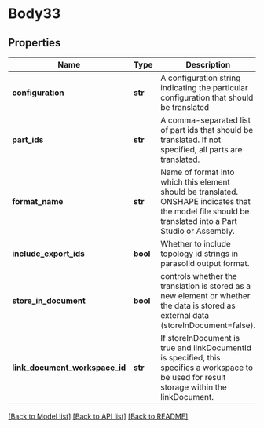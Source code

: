 # Body33

## Properties
Name | Type | Description | Notes
------------ | ------------- | ------------- | -------------
**configuration** | **str** | A configuration string indicating the particular configuration that           should be translated | 
**part_ids** | **str** | A comma-separated list of part ids that should be translated. If not specified,           all parts are translated. | 
**format_name** | **str** | Name of format into which this element should be translated. ONSHAPE        indicates that the model file should be translated into a Part Studio or Assembly. | 
**include_export_ids** | **bool** | Whether to include topology id strings in parasolid output format. | 
**store_in_document** | **bool** | controls whether the translation is stored as a new element or        whether the data is stored as external data (storeInDocument&#x3D;false). | 
**link_document_workspace_id** | **str** | If storeInDocument is true and linkDocumentId is specified, this        specifies a workspace to be used for result storage within the linkDocument. | 

[[Back to Model list]](../README.md#documentation-for-models) [[Back to API list]](../README.md#documentation-for-api-endpoints) [[Back to README]](../README.md)


